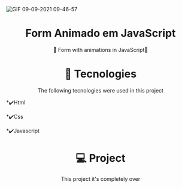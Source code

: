 ![GIF 09-09-2021 09-46-57](https://user-images.githubusercontent.com/79206432/132734679-eb67e584-7e71-47f3-87a8-1994b95f7aa0.gif)
<h1 align="center"> Form Animado em JavaScript </h1>
<p align="center"> 🎉 Form with animations in JavaScript🥳 </p>

<h1 align="center">🚀 Tecnologies</h1>
<p align="center">The following tecnologies were used in this project</p>
<p>*✔️Html</p>
<p>*✔️Css</p>
<p>*✔️Javascript</p>

<h1 align="center"> 💻 Project </h1>
<p align="center"> This project it's completely over </p>

